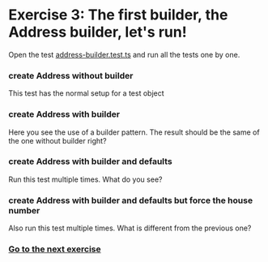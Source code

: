 # Exercise 3: The first builder, the Address builder, let's run!

Open the test [address-builder.test.ts](../tests/address-builder.test.ts) and run all the tests one by one.

### create Address without builder
This test has the normal setup for a test object

### create Address with builder
Here you see the use of a builder pattern. The result should be the same of the one without builder right?

### create Address with builder and defaults
Run this test multiple times. What do you see?

### create Address with builder and defaults but force the house number
Also run this test multiple times. What is different from the previous one?

### [Go to the next exercise](./EXERCISE4.md)